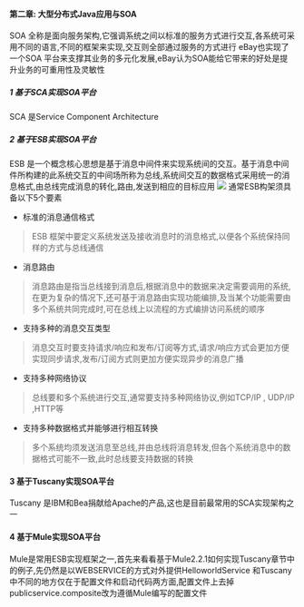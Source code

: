 #### 第二章: 大型分布式Java应用与SOA   
SOA 全称是面向服务架构,它强调系统之间以标准的服务方式进行交互,各系统可采用不同的语言,不同的框架来实现,交互则全部通过服务的方式进行
eBay也实现了一个SOA 平台来支撑其业务的多元化发展,eBay认为SOA能给它带来的好处是提升业务的可重用性及灵敏性

##### 1 基于SCA实现SOA平台   
SCA 是Service Component Architecture 

##### 2 基于ESB实现SOA平台
ESB 是一个概念核心思想是基于消息中间件来实现系统间的交互。基于消息中间件所构建的此系统交互的中间场所称为总线,系统间交互的数据格式采用统一的消息格式,由总线完成消息的转化,路由,发送到相应的目标应用
![](http://7xsqwa.com1.z0.glb.clouddn.com/mnuo-distributedjava-2.2.jpg)
通常ESB构架须具备以下5个要素

+ 标准的消息通信格式
> ESB 框架中要定义系统发送及接收消息时的消息格式,以便各个系统保持同样的方式与总线通信
+ 消息路由
> 消息路由是指当总线接到消息后,根据消息中的数据来决定需要调用的系统,在更为复杂的情况下,还可基于消息路由实现功能编排,及当某个功能需要由多个系统共同完成时,可在总线上以流程的方式编排访问系统的顺序
+ 支持多种的消息交互类型
> 消息交互时要支持请求/响应和发布/订阅等方式,请求/响应方式会更加方便实现同步请求,发布/订阅方式则更加方便实现异步的消息广播
+ 支持多种网络协议
> 总线要和多个系统进行交互,通常要支持多种网络协议,例如TCP/IP , UDP/IP ,HTTP等
+ 支持多种数据格式并能够进行相互转换
> 多个系统均须发送消息至总线,并由总线将消息转发,但各个系统消息中的数据格式可能不一致,此时总线要支持数据的转换

#### 3 基于Tuscany实现SOA平台
Tuscany 是IBM和Bea捐献给Apache的产品,这也是目前最常用的SCA实现架构之一

#### 4 基于Mule实现SOA平台
Mule是常用ESB实现框架之一,首先来看看基于Mule2.2.1如何实现Tuscany章节中的例子,先仍然是以WEBSERVICE的方式对外提供HelloworldService 和Tuscany中不同的地方仅在于配置文件和启动代码两方面,配置文件上去掉publicservice.composite改为遵循Mule编写的配置文件
